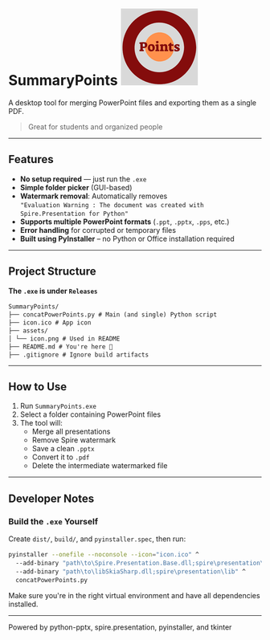 # SummaryPoints  ![Tool Icon](asserts/iconPicture.png)

A desktop tool for merging PowerPoint files and exporting them as a single PDF.  
> Great for students and organized people

---

## Features

- **No setup required** — just run the `.exe`
- **Simple folder picker** (GUI-based)
- **Watermark removal**:
  Automatically removes  
  `"Evaluation Warning : The document was created with Spire.Presentation for Python"`
- **Supports multiple PowerPoint formats** (`.ppt`, `.pptx`, `.pps`, etc.)
- **Error handling** for corrupted or temporary files
- **Built using PyInstaller** – no Python or Office installation required

---

## Project Structure

**The `.exe` is under `Releases`**

```text
SummaryPoints/
├── concatPowerPoints.py # Main (and single) Python script
├── icon.ico # App icon
├── assets/
│ └── icon.png # Used in README
├── README.md # You're here 🙂
├── .gitignore # Ignore build artifacts
```

---

## How to Use

1. Run `SummaryPoints.exe`
2. Select a folder containing PowerPoint files
3. The tool will:
   - Merge all presentations
   - Remove Spire watermark
   - Save a clean `.pptx`
   - Convert it to `.pdf`
   - Delete the intermediate watermarked file

---

## Developer Notes

### Build the `.exe` Yourself

Create `dist/`, `build/`, and `pyinstaller.spec`, then run:

```bash
pyinstaller --onefile --noconsole --icon="icon.ico" ^
  --add-binary "path\to\Spire.Presentation.Base.dll;spire\presentation\lib" ^
  --add-binary "path\to\libSkiaSharp.dll;spire\presentation\lib" ^
  concatPowerPoints.py
```
Make sure you're in the right virtual environment and have all dependencies installed.

---

Powered by python-pptx, spire.presentation, pyinstaller, and tkinter
